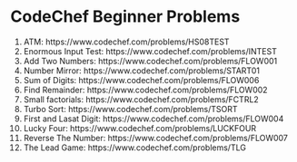 # CodeChef Beginner Problems
<ol>
  <li>ATM: https://www.codechef.com/problems/HS08TEST
  <li>Enormous Input Test: https://www.codechef.com/problems/INTEST
  <li>Add Two Numbers: https://www.codechef.com/problems/FLOW001
  <li>Number Mirror: https://www.codechef.com/problems/START01
  <li>Sum of Digits: https://www.codechef.com/problems/FLOW006
  <li>Find Remainder: https://www.codechef.com/problems/FLOW002
  <li>Small factorials: https://www.codechef.com/problems/FCTRL2
  <li>Turbo Sort: https://www.codechef.com/problems/TSORT
  <li>First and Lasat Digit: https://www.codechef.com/problems/FLOW004
  <li>Lucky Four: https://www.codechef.com/problems/LUCKFOUR
  <li>Reverse The Number: https://www.codechef.com/problems/FLOW007
  <li>The Lead Game: https://www.codechef.com/problems/TLG
</ol>
